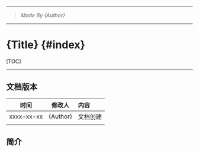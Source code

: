 ----------------------------------------------
> *Made By {Author}*
----------------------------------------------

# {Title} {#index}

[TOC]











--------------------------------------------

## 文档版本

|    时间    |  修改人  | 内容     |
| :--------: | :------: | :------- |
| xxxx-xx-xx | {Author} | 文档创建 |
|            |          |          |



## 简介

